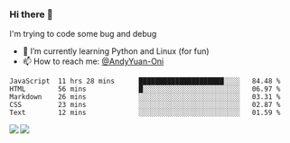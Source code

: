 ### Hi there 👋

I'm trying to code some bug and debug

- 🌱 I’m currently learning Python and Linux (for fun)
- 📫 How to reach me: [@AndyYuan-Oni](https://github.com/AndyYuan-Oni)


<!--START_SECTION:waka-->
```text
JavaScript  11 hrs 28 mins      █████████████████████░░░░   84.48 % 
HTML        56 mins             █░░░░░░░░░░░░░░░░░░░░░░░░   06.97 % 
Markdown    26 mins             ░░░░░░░░░░░░░░░░░░░░░░░░░   03.31 % 
CSS         23 mins             ░░░░░░░░░░░░░░░░░░░░░░░░░   02.87 % 
Text        12 mins             ░░░░░░░░░░░░░░░░░░░░░░░░░   01.59 %
```
<!--END_SECTION:waka-->

  <!--**AndyYuan-Oni/AndyYuan-Oni** is a ✨ _special_ ✨ repository because its `README.md` (this file) appears on your GitHub profile.-->
<!--[![Top Langs](https://github-readme-stats.vercel.app/api/top-langs/?username=AndyYUan-Oni&layout=compact)](https://github.com/AndyYUan-Oni/github-readme-stats)-->
<a href="https://github.com/AndyYUan-Oni/github-readme-stats">
  <img align="left" src="https://github-readme-stats.vercel.app/api?username=AndyYUan-Oni&hide=stars" />
</a>
<a href="https://github.com/AndyYUan-Oni/github-readme-stats">
  <img align="left" src="https://github-readme-stats.vercel.app/api/top-langs/?username=AndyYUan-Oni&layout=compact" />
</a>

